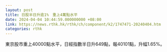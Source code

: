 ```yaml
---
layout: post
title: 日股半日升逾1%　重上4萬點水平
date: 2024-04-04 10:44:59.000000000 +08:00
link: https://news.rthk.hk/rthk/ch/component/k2/1747471-20240404.htm
categories: rthk
---
```


東京股市重上40000點水平，日經指數半日升649點，報40101點，升幅1.65%。
